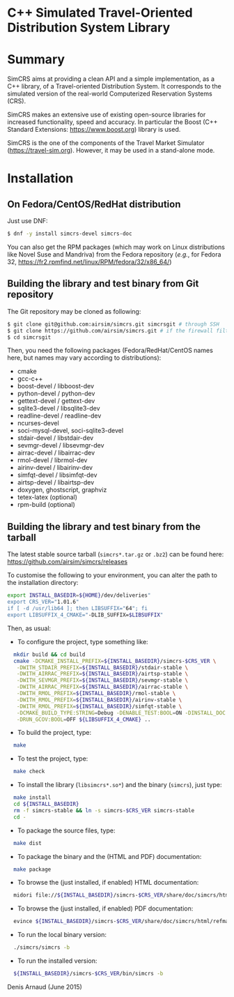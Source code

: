 C++ Simulated Travel-Oriented Distribution System Library
=========================================================

# Summary
SimCRS aims at providing a clean API and a simple implementation,
as a C++ library, of a Travel-oriented Distribution System. It
corresponds to the simulated version of the real-world Computerized
Reservation Systems (CRS).

SimCRS makes an extensive use of existing open-source libraries for
increased functionality, speed and accuracy. In particular the
Boost (C++ Standard Extensions: https://www.boost.org) library is used.

SimCRS is the one of the components of the Travel Market Simulator
(https://travel-sim.org). However, it may be used in a
stand-alone mode.

# Installation

## On Fedora/CentOS/RedHat distribution
Just use DNF:
```bash
$ dnf -y install simcrs-devel simcrs-doc
```

You can also get the RPM packages (which may work on Linux
distributions like Novel Suse and Mandriva) from the Fedora repository
(_e.g._, for Fedora 32, 
https://fr2.rpmfind.net/linux/RPM/fedora/32/x86_64/)


## Building the library and test binary from Git repository
The Git repository may be cloned as following:
```bash
$ git clone git@github.com:airsim/simcrs.git simcrsgit # through SSH
$ git clone https://github.com/airsim/simcrs.git # if the firewall filters SSH
$ cd simcrsgit
```

Then, you need the following packages (Fedora/RedHat/CentOS names here, 
but names may vary according to distributions):
* cmake
* gcc-c++
* boost-devel / libboost-dev
* python-devel / python-dev
* gettext-devel / gettext-dev
* sqlite3-devel / libsqlite3-dev
* readline-devel / readline-dev
* ncurses-devel
* soci-mysql-devel, soci-sqlite3-devel
* stdair-devel / libstdair-dev
* sevmgr-devel / libsevmgr-dev
* airrac-devel / libairrac-dev
* rmol-devel / librmol-dev
* airinv-devel / libairinv-dev
* simfqt-devel / libsimfqt-dev
* airtsp-devel / libairtsp-dev
* doxygen, ghostscript, graphviz
* tetex-latex (optional)
* rpm-build (optional)

## Building the library and test binary from the tarball
The latest stable source tarball (`simcrs*.tar.gz` or `.bz2`)
can be found here:
https://github.com/airsim/simcrs/releases

To customise the following to your environment, you can alter the path
to the installation directory:
```bash
export INSTALL_BASEDIR=${HOME}/dev/deliveries"
export CRS_VER="1.01.6"
if [ -d /usr/lib64 ]; then LIBSUFFIX="64"; fi
export LIBSUFFIX_4_CMAKE="-DLIB_SUFFIX=$LIBSUFFIX"
```

Then, as usual:
* To configure the project, type something like:
```bash
  mkdir build && cd build
  cmake -DCMAKE_INSTALL_PREFIX=${INSTALL_BASEDIR}/simcrs-$CRS_VER \
   -DWITH_STDAIR_PREFIX=${INSTALL_BASEDIR}/stdair-stable \
   -DWITH_AIRRAC_PREFIX=${INSTALL_BASEDIR}/airtsp-stable \
   -DWITH_SEVMGR_PREFIX=${INSTALL_BASEDIR}/sevmgr-stable \
   -DWITH_AIRRAC_PREFIX=${INSTALL_BASEDIR}/airrac-stable \
   -DWITH_RMOL_PREFIX=${INSTALL_BASEDIR}/rmol-stable \
   -DWITH_RMOL_PREFIX=${INSTALL_BASEDIR}/airinv-stable \
   -DWITH_RMOL_PREFIX=${INSTALL_BASEDIR}/simfqt-stable \
   -DCMAKE_BUILD_TYPE:STRING=Debug -DENABLE_TEST:BOOL=ON -DINSTALL_DOC:BOOL=ON \
   -DRUN_GCOV:BOOL=OFF ${LIBSUFFIX_4_CMAKE} ..
```
* To build the project, type:
```bash
  make
```
* To test the project, type:
```bash
  make check
```
* To install the library (`libsimcrs*.so*`) and the binary (`simcrs`), just type:
```bash
  make install
  cd ${INSTALL_BASEDIR}
  rm -f simcrs-stable && ln -s simcrs-$CRS_VER simcrs-stable
  cd -
```
* To package the source files, type:
```bash
  make dist
```
* To package the binary and the (HTML and PDF) documentation:
```bash
  make package
```
* To browse the (just installed, if enabled) HTML documentation:
```bash
  midori file://${INSTALL_BASEDIR}/simcrs-$CRS_VER/share/doc/simcrs/html/index.html
```
* To browse the (just installed, if enabled) PDF documentation:
```bash
  evince ${INSTALL_BASEDIR}/simcrs-$CRS_VER/share/doc/simcrs/html/refman.pdf
```
* To run the local binary version:
```bash
  ./simcrs/simcrs -b
```
* To run the installed version:
```bash
  ${INSTALL_BASEDIR}/simcrs-$CRS_VER/bin/simcrs -b
```

Denis Arnaud (June 2015)

